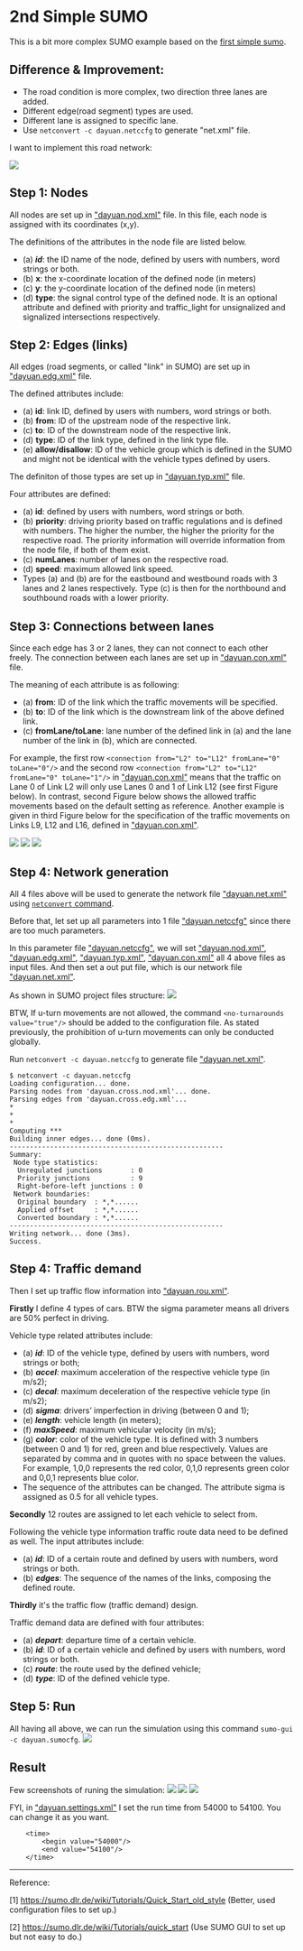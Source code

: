 # 2nd Simple SUMO 

This is a bit more complex SUMO example based on the [first simple sumo](./aSimpleSumo.md).

## Difference & Improvement:
- The road condition is more complex, two direction three lanes are added.
- Different edge(road segment) types are used.
- Different lane is assigned to specific lane.
- Use `netconvert -c dayuan.netccfg` to generate "net.xml" file.


I want to implement this road network:


<img src="./imgs/2nd/2ndSimpleSumoRoadNet.png" />

## Step 1: Nodes
    
All nodes are set up in ["dayuan.nod.xml"](../docs/tutorial/quickstart_dyt/data/dayuan.nod.xml) file. In this file, each node is assigned with its coordinates (x,y).

The definitions of the attributes in the node file are listed below.

- (a) ***id***: the ID name of the node, defined by users with numbers, word strings or both.
- (b) **x**: the x-coordinate location of the defined node (in meters)
- (c) **y**: the y-coordinate location of the defined node (in meters)
- (d) **type**: the signal control type of the defined node. It is an optional attribute and defined with priority and traffic_light for unsignalized and signalized intersections respectively.

## Step 2: Edges (links)

All edges (road segments, or called "link" in SUMO) are set up in ["dayuan.edg.xml"](../docs/tutorial/quickstart_dyt/data/dayuan.edg.xml) file.

The defined attributes include:

- (a) **id**: link ID, defined by users with numbers, word strings or both.
- (b) **from**: ID of the upstream node of the respective link.
- (c) **to**: ID of the downstream node of the respective link.
- (d) **type**: ID of the link type, defined in the link type file.
- (e) **allow/disallow**: ID of the vehicle group which is defined in the SUMO and might not be identical with the vehicle types defined by users. 

The definiton of those types are set up in ["dayuan.typ.xml"](../docs/tutorial/quickstart_dyt/data/dayuan.typ.xml) file.

Four attributes are defined:

- (a) **id**: defined by users with numbers, word strings or both.
- (b) **priority**: driving priority based on traffic regulations and is defined with numbers. The higher the number, the higher the priority for the respective road. The priority information will override information from the node file, if both of them exist.
- (c) **numLanes**: number of lanes on the respective road.
- (d) **speed**: maximum allowed link speed.
- Types (a) and (b) are for the eastbound and westbound roads with 3 lanes and 2 lanes respectively. Type (c) is then for the northbound and southbound roads with a lower priority.


## Step 3: Connections between lanes

Since each edge has 3 or 2 lanes, they can not connect to each other freely. The connection between each lanes are set up in ["dayuan.con.xml"](../docs/tutorial/quickstart_dyt/data/dayuan.con.xml) file.

The meaning of each attribute is as following:

- (a) **from**: ID of the link which the traffic movements will be specified.
- (b) **to**: ID of the link which is the downstream link of the above defined link.
- (c) **fromLane/toLane**: lane number of the defined link in (a) and the lane number of the link in (b), which are connected.

For example, the first row `<connection from="L2" to="L12" fromLane="0" toLane="0"/>` and the second row `<connection from="L2" to="L12" fromLane="0" toLane="1"/>` in ["dayuan.con.xml"](../docs/tutorial/quickstart_dyt/data/dayuan.con.xml) means that the traffic on Lane 0 of Link L2 will only use Lanes 0 and 1 of Link L12 (see first Figure below). In contrast, second Figure below shows the allowed traffic movements based on the default setting as reference. Another example is given in third Figure below for the specification of the traffic movements on Links L9, L12 and L16, defined in ["dayuan.con.xml"](../docs/tutorial/quickstart_dyt/data/dayuan.con.xml).

<img src="./imgs/2nd/1.png">
<img src="./imgs/2nd/2.png">
<img src="./imgs/2nd/3.png">

## Step 4: Network generation

All 4 files above will be used to generate the network file ["dayuan.net.xml"](../docs/tutorial/quickstart_dyt/data/dayuan.net.xml) using [`netconvert` command](https://sumo.dlr.de/docs/NETCONVERT.html). 

Before that, let set up all parameters into 1 file ["dayuan.netccfg"](../docs/tutorial/quickstart_dyt/data/dayuan.netccfg) since there are too much parameters. 

In this parameter file ["dayuan.netccfg"](../docs/tutorial/quickstart_dyt/data/dayuan.netccfg),  we will set ["dayuan.nod.xml"](../docs/tutorial/quickstart_dyt/data/dayuan.nod.xml),  ["dayuan.edg.xml"](../docs/tutorial/quickstart_dyt/data/dayuan.edg.xml), ["dayuan.typ.xml"](../docs/tutorial/quickstart_dyt/data/dayuan.typ.xml), ["dayuan.con.xml"](../docs/tutorial/quickstart_dyt/data/dayuan.con.xml) all 4 above files as input files. And then set a out put file, which is our network file ["dayuan.net.xml"](../docs/tutorial/quickstart_dyt/data/dayuan.net.xml).

As shown in SUMO project files structure:
<img src="./imgs/structure.gif"/>

BTW, If u-turn movements are not allowed, the command `<no-turnarounds value="true"/>` should be added to the configuration file. As stated previously, the prohibition of u-turn movements can only be conducted globally.

Run `netconvert -c dayuan.netccfg` to generate file ["dayuan.net.xml"](../docs/tutorial/quickstart_dyt/data/dayuan.net.xml).

```
$ netconvert -c dayuan.netccfg
Loading configuration... done.
Parsing nodes from 'dayuan.cross.nod.xml'... done.
Parsing edges from 'dayuan.cross.edg.xml'...
*
*
*
Computing ***
Building inner edges... done (0ms).
-----------------------------------------------------
Summary:
 Node type statistics:
  Unregulated junctions       : 0
  Priority junctions          : 9
  Right-before-left junctions : 0
 Network boundaries:
  Original boundary  : *,*......
  Applied offset     : *,*......
  Converted boundary : *,*......
-----------------------------------------------------
Writing network... done (3ms).
Success.
```

## Step 4: Traffic demand

Then I set up traffic flow information into ["dayuan.rou.xml"](../docs/tutorial/quickstart_dyt/data/dayuan.rou.xml).



**Firstly** I define 4 types of cars. BTW the sigma parameter means all drivers are 50% perfect in driving.

Vehicle type related attributes include:

- (a) ***id***: ID of the vehicle type, defined by users with numbers, word strings or both;
- (b) ***accel***: maximum acceleration of the respective vehicle type (in m/s2);
- (c) ***decal***: maximum deceleration of the respective vehicle type (in m/s2);
- (d) ***sigma***: drivers’ imperfection in driving (between 0 and 1);
- (e) ***length***: vehicle length (in meters);
- (f) ***maxSpeed***: maximum vehicular velocity (in m/s);
- (g) ***color***: color of the vehicle type. It is defined with 3 numbers (between 0 and 1) for red, green and blue respectively. Values are separated by comma and in quotes with no space between the values. For example, 1,0,0 represents the red color, 0,1,0 represents green color and 0,0,1 represents blue color.
- The sequence of the attributes can be changed. The attribute sigma is assigned as 0.5 for all vehicle types.

**Secondly** 12 routes are assigned to let each vehicle to select from.

Following the vehicle type information traffic route data need to be defined as well. The input attributes include:

- (a) ***id***: ID of a certain route and defined by users with numbers, word strings or both.
- (b) ***edges***: The sequence of the names of the links, composing the defined route.


**Thirdly** it's the traffic flow (traffic demand) design.

Traffic demand data are defined with four attributes:

- (a) ***depart***: departure time of a certain vehicle.
- (b) ***id***: ID of a certain vehicle and defined by users with numbers, word strings or both.
- (c) ***route***: the route used by the defined vehicle;
- (d) ***type***: ID of the defined vehicle type.

## Step 5: Run

All having all above, we can run the simulation using this command `sumo-gui -c dayuan.sumocfg`. 
<img src="./imgs/2nd/4.gif" />

## Result

Few screenshots of runing the simulation:
<img src="./imgs/2nd/r1.png"/>
<img src="./imgs/2nd/r2.png">
<img src="./imgs/2nd/r3.png">

FYI, in ["dayuan.settings.xml"](../docs/tutorial/quickstart_dyt/data/dayuan.settings.xml) I set the run time from 54000 to 54100. You can change it as you want.

```
    <time>
        <begin value="54000"/>
        <end value="54100"/>
    </time>
```

----
Reference:

[1] https://sumo.dlr.de/wiki/Tutorials/Quick_Start_old_style (Better, used configuration files to set up.)

[2] https://sumo.dlr.de/wiki/Tutorials/quick_start (Use SUMO GUI to set up but not easy to do.)
